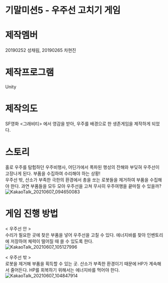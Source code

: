 # 기말미션5 - 우주선 고치기 게임

# 제작멤버
20190252 성채림, 20190265 차현진

# 제작프로그램
Unity 

# 제작의도
SF영화 <그래비티> 에서 영감을 받아, 우주를 배경으로 한 생존게임을 제작하게 되었다.    


# 스토리
홀로 우주를 탐험하던 우주비행사, 어딘가에서 폭파된 행성의 잔해와 부딪혀 우주선이 고장나게 된다. 부품을 수집하여 수리해야 하는 상황!   
우주선 밖, 산소가 부족한 극한의 환경에서 총을 쏘는 로봇들을 제거하여 부품을 수집해야 한다. 과연 부품들을 모두 모아 우주선을 고쳐 무사히 우주여행을 끝마칠 수 있을까?   
![KakaoTalk_20210607_094650083](https://user-images.githubusercontent.com/84438387/120945820-713f3180-c775-11eb-9adb-8ff4eff154a8.jpg)

# 게임 진행 방법
< 우주선 안 >   
수리가 필요한 곳에 찾은 부품을 넣어 우주선을 고칠 수 있다. 에너지바를 찾아 인벤토리에 저장하여 체력이 떨어질 때 쓸 수 있도록 한다.
![KakaoTalk_20210607_105127996](https://user-images.githubusercontent.com/84438387/120949014-7785db80-c77e-11eb-8953-bb749e85c2a5.png)

< 우주선 밖 >   
로봇을 제거해 부품을 획득할 수 있는 곳. 산소가 부족한 환경이기 때문에 HP가 계속해서 줄어든다. HP를 회복하기 위해서는 에너지바를 먹어야 한다.
![KakaoTalk_20210607_104847914](https://user-images.githubusercontent.com/84438387/120948875-21b13380-c77e-11eb-99e1-65f42be3000d.png)

